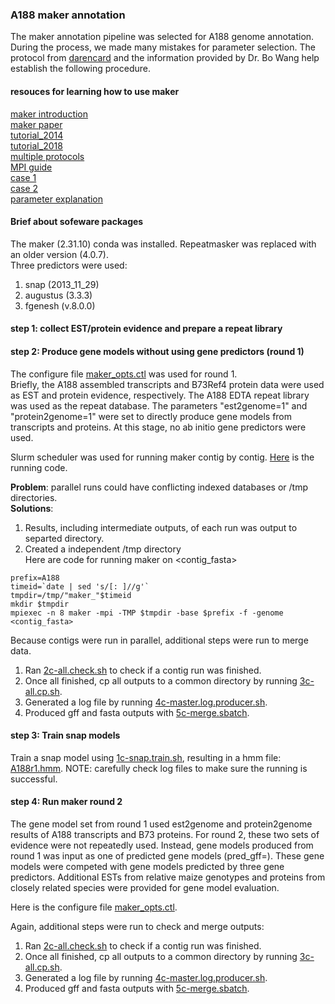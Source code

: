 ### A188 maker annotation
The maker annotation pipeline was selected for A188 genome annotation. During the process, we made many mistakes for parameter selection. The protocol from [darencard](https://gist.github.com/darencard/bb1001ac1532dd4225b030cf0cd61ce2) and the information provided by Dr. Bo Wang help establish the following procedure.

#### resouces for learning how to use maker
[maker introduction](http://www.yandell-lab.org/publications/pdf/maker_current_protocols.pdf)  
[maker paper](https://www.ncbi.nlm.nih.gov/pmc/articles/PMC2134774)  
[tutorial_2014](http://weatherby.genetics.utah.edu/MAKER/wiki/index.php/MAKER_Tutorial_for_GMOD_Online_Training_2014)  
[tutorial_2018](MAKER_Tutorial_for_WGS_Assembly_and_Annotation_Winter_School_2018)  
[multiple protocols](https://www.ncbi.nlm.nih.gov/pmc/articles/PMC4286374)  
[MPI guide](https://informatics.fas.harvard.edu/maker-on-the-fasrc-cluster.html)  
[case 1](https://gist.github.com/darencard/bb1001ac1532dd4225b030cf0cd61ce2)  
[case 2](https://reslp.github.io/blog/My-MAKER-Pipeline)  
[parameter explanation](http://weatherby.genetics.utah.edu/MAKER/wiki/index.php/The_MAKER_control_files_explained)  

#### Brief about sofeware packages
The maker (2.31.10) conda was installed. Repeatmasker was replaced with an older version (4.0.7).  
Three predictors were used:  
1. snap (2013_11_29)  
2. augustus (3.3.3)  
3. fgenesh (v.8.0.0)  

#### step 1: collect EST/protein evidence and prepare a repeat library


#### step 2: Produce gene models without using gene predictors (round 1)
The configure file [maker_opts.ctl](maker_setting/round1/maker_opts.ctl) was used for round 1.  
Briefly, the A188 assembled transcripts and B73Ref4 protein data were used as EST and protein evidence, respectively. The A188 EDTA repeat library was used as the repeat database. The parameters "est2genome=1" and "protein2genome=1" were set to directly produce gene models from transcripts and proteins. At this stage, no ab initio gene predictors were used.

Slurm scheduler was used for running maker contig by contig. [Here](maker_setting/round1/1-all.sbatch) is the running code.

**Problem**: parallel runs could have conflicting indexed databases or /tmp directories.  
**Solutions**:  
1. Results, including intermediate outputs, of each run was output to separted directory.  
2. Created a independent /tmp directory  
Here are code for running maker on <contig_fasta>
```
prefix=A188
timeid=`date | sed 's/[: ]//g'`
tmpdir=/tmp/"maker_"$timeid
mkdir $tmpdir
mpiexec -n 8 maker -mpi -TMP $tmpdir -base $prefix -f -genome <contig_fasta>
```

Because contigs were run in parallel, additional steps were run to merge data.   
1. Ran [2c-all.check.sh](maker_setting/round1/2c-all.check.sh) to check if a contig run was finished.
2. Once all finished, cp all outputs to a common directory by running [3c-all.cp.sh](maker_setting/round1/3c-all.cp.sh).
3. Generated a log file by running [4c-master.log.producer.sh](maker_setting/round1/4c-master.log.producer.sh).
4. Produced gff and fasta outputs with [5c-merge.sbatch](maker_setting/round1/5c-merge.sbatch).

#### step 3: Train snap models
Train a snap model using [1c-snap.train.sh](1c-snap.train.sh), resulting in a hmm file: [A188r1.hmm](A188r1.hmm).
NOTE: carefully check log files to make sure the running is successful.

#### step 4: Run maker round 2
The gene model set from round 1 used est2genome and protein2genome results of A188 transcripts and B73 proteins. For round 2, these two sets of evidence were not repeatedly used. Instead, gene models produced from round 1 was input as one of predicted gene models (pred_gff=<maker only gff3>). These gene models were competed with gene models predicted by three gene predictors. Additional ESTs from relative maize genotypes and proteins from closely related species were provided for gene model evaluation.

Here is the configure file [maker_opts.ctl](maker_setting/round2/maker_opts.ctl).  

Again, additional steps were run to check and merge outputs:  
1. Ran [2c-all.check.sh](maker_setting/round1/2c-all.check.sh) to check if a contig run was finished.
2. Once all finished, cp all outputs to a common directory by running [3c-all.cp.sh](maker_setting/round1/3c-all.cp.sh).
3. Generated a log file by running [4c-master.log.producer.sh](maker_setting/round1/4c-master.log.producer.sh).
4. Produced gff and fasta outputs with [5c-merge.sbatch](maker_setting/round1/5c-merge.sbatch).


